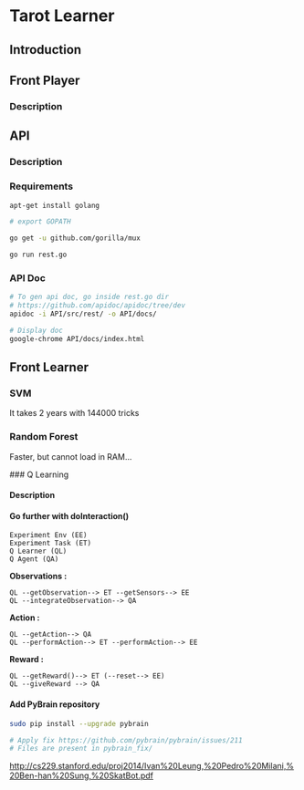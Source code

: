 # Tarot Learner

## Introduction

## Front Player

### Description

## API

### Description

### Requirements

```bash
apt-get install golang

# export GOPATH

go get -u github.com/gorilla/mux

go run rest.go
```

### API Doc

```bash
# To gen api doc, go inside rest.go dir
# https://github.com/apidoc/apidoc/tree/dev
apidoc -i API/src/rest/ -o API/docs/

# Display doc
google-chrome API/docs/index.html
```

## Front Learner

### SVM

It takes 2 years with 144000 tricks

### Random Forest

Faster, but cannot load in RAM...

### Q Learning

#### Description

#### Go further with doInteraction()

```
Experiment Env (EE)
Experiment Task (ET)
Q Learner (QL)
Q Agent (QA)
```

**Observations :**

```
QL --getObservation--> ET --getSensors--> EE
QL --integrateObservation--> QA
```

**Action :**

```
QL --getAction--> QA
QL --performAction--> ET --performAction--> EE
```

**Reward :**

```
QL --getReward()--> ET (--reset--> EE)
QL --giveReward --> QA
```

#### Add PyBrain repository

```bash
sudo pip install --upgrade pybrain

# Apply fix https://github.com/pybrain/pybrain/issues/211
# Files are present in pybrain_fix/
```

http://cs229.stanford.edu/proj2014/Ivan%20Leung,%20Pedro%20Milani,%20Ben-han%20Sung,%20SkatBot.pdf

